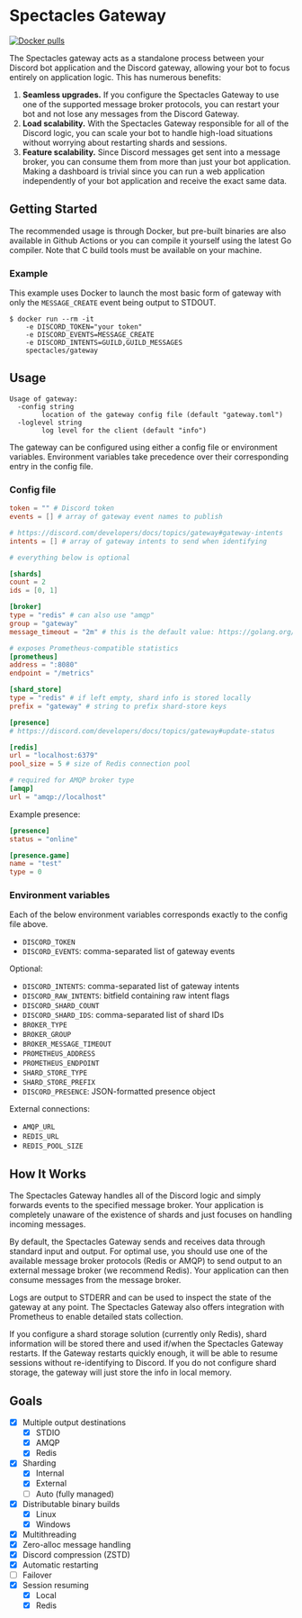 # Spectacles Gateway

[![Docker pulls](https://img.shields.io/docker/pulls/spectacles/gateway)](https://hub.docker.com/r/spectacles/gateway)

The Spectacles gateway acts as a standalone process between your Discord bot application and the
Discord gateway, allowing your bot to focus entirely on application logic. This has numerous
benefits:

1. **Seamless upgrades.** If you configure the Spectacles Gateway to use one of the supported
message broker protocols, you can restart your bot and not lose any messages from the Discord
Gateway.
2. **Load scalability.** With the Spectacles Gateway responsible for all of the Discord logic,
you can scale your bot to handle high-load situations without worrying about restarting shards
and sessions.
3. **Feature scalability.** Since Discord messages get sent into a message broker, you can consume
them from more than just your bot application. Making a dashboard is trivial since you can run a
web application independently of your bot application and receive the exact same data.

## Getting Started

The recommended usage is through Docker, but pre-built binaries are also available in Github
Actions or you can compile it yourself using the latest Go compiler. Note that C build tools must
be available on your machine.

### Example

This example uses Docker to launch the most basic form of gateway with only the `MESSAGE_CREATE`
event being output to STDOUT.

```
$ docker run --rm -it
	-e DISCORD_TOKEN="your token"
	-e DISCORD_EVENTS=MESSAGE_CREATE
	-e DISCORD_INTENTS=GUILD,GUILD_MESSAGES
	spectacles/gateway
```

## Usage

```
Usage of gateway:
  -config string
        location of the gateway config file (default "gateway.toml")
  -loglevel string
        log level for the client (default "info")
```

The gateway can be configured using either a config file or environment variables. Environment
variables take precedence over their corresponding entry in the config file.

### Config file

```toml
token = "" # Discord token
events = [] # array of gateway event names to publish

# https://discord.com/developers/docs/topics/gateway#gateway-intents
intents = [] # array of gateway intents to send when identifying

# everything below is optional

[shards]
count = 2
ids = [0, 1]

[broker]
type = "redis" # can also use "amqp"
group = "gateway"
message_timeout = "2m" # this is the default value: https://golang.org/pkg/time/#ParseDuration

# exposes Prometheus-compatible statistics
[prometheus]
address = ":8080"
endpoint = "/metrics"

[shard_store]
type = "redis" # if left empty, shard info is stored locally
prefix = "gateway" # string to prefix shard-store keys

[presence]
# https://discord.com/developers/docs/topics/gateway#update-status

[redis]
url = "localhost:6379"
pool_size = 5 # size of Redis connection pool

# required for AMQP broker type
[amqp]
url = "amqp://localhost"
```

Example presence:

```toml
[presence]
status = "online"

[presence.game]
name = "test"
type = 0
```

### Environment variables

Each of the below environment variables corresponds exactly to the config file above.

- `DISCORD_TOKEN`
- `DISCORD_EVENTS`: comma-separated list of gateway events

Optional:

- `DISCORD_INTENTS`: comma-separated list of gateway intents
- `DISCORD_RAW_INTENTS`: bitfield containing raw intent flags
- `DISCORD_SHARD_COUNT`
- `DISCORD_SHARD_IDS`: comma-separated list of shard IDs
- `BROKER_TYPE`
- `BROKER_GROUP`
- `BROKER_MESSAGE_TIMEOUT`
- `PROMETHEUS_ADDRESS`
- `PROMETHEUS_ENDPOINT`
- `SHARD_STORE_TYPE`
- `SHARD_STORE_PREFIX`
- `DISCORD_PRESENCE`: JSON-formatted presence object

External connections:

- `AMQP_URL`
- `REDIS_URL`
- `REDIS_POOL_SIZE`

## How It Works

The Spectacles Gateway handles all of the Discord logic and simply forwards events to the specified
message broker. Your application is completely unaware of the existence of shards and just focuses
on handling incoming messages.

By default, the Spectacles Gateway sends and receives data through standard input and output. For
optimal use, you should use one of the available message broker protocols (Redis or AMQP) to
send output to an external message broker (we recommend Redis). Your application can then
consume messages from the message broker.

Logs are output to STDERR and can be used to inspect the state of the gateway at any point. The
Spectacles Gateway also offers integration with Prometheus to enable detailed stats collection.

If you configure a shard storage solution (currently only Redis), shard information will be stored
there and used if/when the Spectacles Gateway restarts. If the Gateway restarts quickly enough, it
will be able to resume sessions without re-identifying to Discord. If you do not configure shard
storage, the gateway will just store the info in local memory.

## Goals

- [x] Multiple output destinations
	- [x] STDIO
	- [x] AMQP
	- [x] Redis
- [x] Sharding
	- [x] Internal
	- [x] External
	- [ ] Auto (fully managed)
- [x] Distributable binary builds
	- [x] Linux
	- [x] Windows
- [x] Multithreading
- [x] Zero-alloc message handling
- [x] Discord compression (ZSTD)
- [x] Automatic restarting
- [ ] Failover
- [x] Session resuming
	- [x] Local
	- [x] Redis
